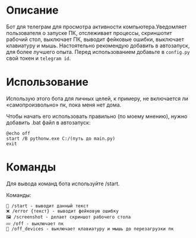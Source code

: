 # Описание
  Бот для телеграм для просмотра активности компьютера.Уведомляет пользователя о запуске ПК, отслеживает процессы, скриншотит рабочий стол, выключает ПК, выводит фейковые ошибки, выключает клавиатуру и мышь.
    Настоятельно рекомендую добавить в автозапуск, для более лучшего опыта.
      Перед использованием добавьте в ```config.py``` свой токен и ```telegram id```.

# Использование
Использую этого бота для личных целей, к примеру, не включается ли «самопроизвольно» пк, пока меня нет дома.

Чтобы начать его использовать правильно (по моему мнению), нужно добавить .bat файл в автозапуск:

```
@echo off
start /B pythonw.exe C:/(путь до main.py)
exit
```

# Команды
Для вывода команд бота используйте /start.

Команды:
```
📌 /start - выводит данный текст
❌ /error {текст} - выводит фейковую ошибку
🖼️ /screenshot - делает скриншот рабочего стола
💤 /off - выключает пк
🚷 /off_devices - выключает клавиатуру и мышь до перезагрузки пк

